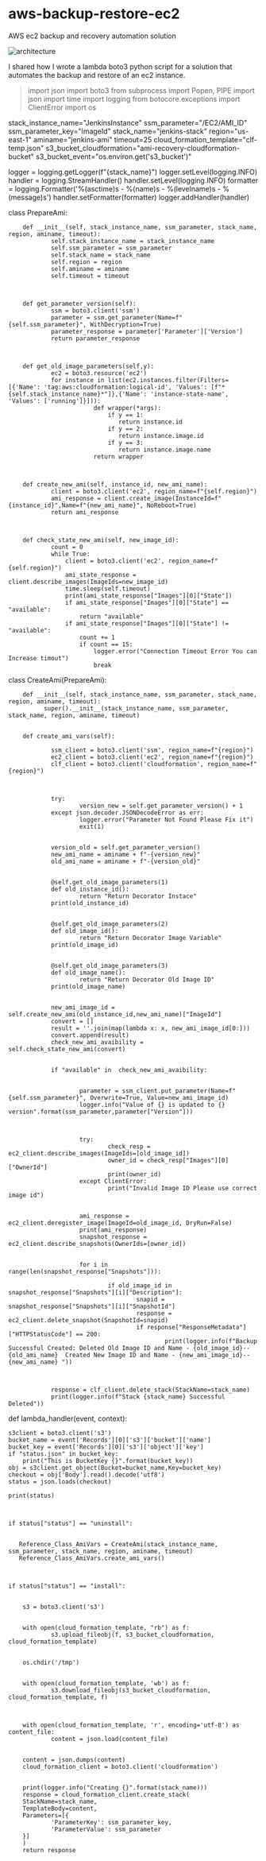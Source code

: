 # aws-backup-restore-ec2
AWS ec2 backup and recovery automation solution

![architecture](https://user-images.githubusercontent.com/123200995/213848962-ea7d597f-945a-453e-95ac-d502591f3cd0.PNG)


I shared how I wrote a lambda boto3 python script for a solution that automates the backup and restore of an ec2 instance.

> import json 
import boto3 
from subprocess import Popen, PIPE
import json
import time
import logging
from botocore.exceptions import ClientError
import os

stack_instance_name="JenkinsInstance"
ssm_parameter="/EC2/AMI_ID"
ssm_parameter_key="ImageId"
stack_name="jenkins-stack"
region="us-east-1"
aminame="jenkins-ami"
timeout=25
cloud_formation_template="clf-temp.json"
s3_bucket_cloudformation="ami-recovery-cloudformation-bucket"
s3_bucket_event="os.environ.get('s3_bucket')"


logger = logging.getLogger(f"{stack_name}")
logger.setLevel(logging.INFO)
handler = logging.StreamHandler()
handler.setLevel(logging.INFO)
formatter = logging.Formatter('%(asctime)s - %(name)s - %(levelname)s - %(message)s')
handler.setFormatter(formatter)
logger.addHandler(handler)


class PrepareAmi:



        def __init__(self, stack_instance_name, ssm_parameter, stack_name, region, aminame, timeout):
                self.stack_instance_name = stack_instance_name
                self.ssm_parameter = ssm_parameter
                self.stack_name = stack_name
                self.region = region
                self.aminame = aminame
                self.timeout = timeout



        def get_parameter_version(self):
                ssm = boto3.client('ssm')
                parameter = ssm.get_parameter(Name=f"{self.ssm_parameter}", WithDecryption=True)
                parameter_response = parameter['Parameter']['Version']
                return parameter_response 



        def get_old_image_parameters(self,y):
                ec2 = boto3.resource('ec2')
                for instance in list(ec2.instances.filter(Filters=[{'Name': 'tag:aws:cloudformation:logical-id', 'Values': [f"*{self.stack_instance_name}*"]},{'Name': 'instance-state-name', 'Values': ['running']}])):
                            def wrapper(*args):
                                if y == 1:
                                   return instance.id
                                if y == 2:
                                   return instance.image.id
                                if y == 3:
                                   return instance.image.name
                            return wrapper



        def create_new_ami(self, instance_id, new_ami_name):
                client = boto3.client('ec2', region_name=f"{self.region}")
                ami_response = client.create_image(InstanceId=f"{instance_id}",Name=f"{new_ami_name}", NoReboot=True)
                return ami_response
                


        def check_state_new_ami(self, new_image_id):
                count = 0
                while True:
                    client = boto3.client('ec2', region_name=f"{self.region}")
                    ami_state_response = client.describe_images(ImageIds=new_image_id)
                    time.sleep(self.timeout)
                    print(ami_state_response["Images"][0]["State"])
                    if ami_state_response["Images"][0]["State"] == "available":
                        return "available"
                    if ami_state_response["Images"][0]["State"] != "available":
                        count += 1
                        if count == 15:
                            logger.error("Connection Timeout Error You can Increase timout")
                            break


class CreateAmi(PrepareAmi):


        def __init__(self, stack_instance_name, ssm_parameter, stack_name, region, aminame, timeout):
              super().__init__(stack_instance_name, ssm_parameter, stack_name, region, aminame, timeout)


        def create_ami_vars(self):

                ssm_client = boto3.client('ssm', region_name=f"{region}")
                ec2_client = boto3.client('ec2', region_name=f"{region}")
                clf_client = boto3.client('cloudformation', region_name=f"{region}")

                

                try:
                        version_new = self.get_parameter_version() + 1
                except json.decoder.JSONDecodeError as err:
                        logger.error("Parameter Not Found Please Fix it")
                        exit(1)


                version_old = self.get_parameter_version()
                new_ami_name = aminame + f"-{version_new}"
                old_ami_name = aminame + f"-{version_old}"


                @self.get_old_image_parameters(1)
                def old_instance_id():
                        return "Return Decorator Instace"
                print(old_instance_id)


                @self.get_old_image_parameters(2)
                def old_image_id():
                        return "Return Decorator Image Variable"
                print(old_image_id)


                @self.get_old_image_parameters(3)
                def old_image_name():
                        return "Return Decorator Old Image ID"
                print(old_image_name)


                new_ami_image_id = self.create_new_ami(old_instance_id,new_ami_name)["ImageId"]
                convert = []
                result = ''.join(map(lambda x: x, new_ami_image_id[0:]))
                convert.append(result)
                check_new_ami_avaibility = self.check_state_new_ami(convert)


                if "available" in  check_new_ami_avaibility:

                        
                        parameter = ssm_client.put_parameter(Name=f"{self.ssm_parameter}", Overwrite=True, Value=new_ami_image_id)
                        logger.info("Value of {} is updated to {} version".format(ssm_parameter,parameter["Version"]))
                        


                        try:
                                check_resp = ec2_client.describe_images(ImageIds=[old_image_id])
                                owner_id = check_resp["Images"][0]["OwnerId"]
                                print(owner_id)
                        except ClientError:
                                print("Invalid Image ID Please use correct image id")


                        ami_response = ec2_client.deregister_image(ImageId=old_image_id, DryRun=False)
                        print(ami_response)
                        snapshot_response = ec2_client.describe_snapshots(OwnerIds=[owner_id])


                        for i in range(len(snapshot_response["Snapshots"])):
                        
                                if old_image_id in snapshot_response["Snapshots"][i]["Description"]:
                                        snapid = snapshot_response["Snapshots"][i]["SnapshotId"]
                                        response = ec2_client.delete_snapshot(SnapshotId=snapid)
                                        if response["ResponseMetadata"]["HTTPStatusCode"] == 200:
                                                print(logger.info(f"Backup Successful Created: Deleted Old Image ID and Name - {old_image_id}--{old_ami_name}  Created New Image ID and Name - {new_ami_image_id}--{new_ami_name} "))
                                

                
                response = clf_client.delete_stack(StackName=stack_name)
                print(logger.info(f"Stack {stack_name} Successful Deleted"))








def lambda_handler(event, context):


    s3client = boto3.client('s3')
    bucket_name = event['Records'][0]['s3']['bucket']['name']
    bucket_key = event['Records'][0]['s3']['object']['key']
    if "status.json" in bucket_key:
        print("This is BucketKey {}".format(bucket_key))
    obj = s3client.get_object(Bucket=bucket_name,Key=bucket_key)
    checkout = obj['Body'].read().decode('utf8')
    status = json.loads(checkout)
    
    print(status)



    if status["status"] == "uninstall":


       Reference_Class_AmiVars = CreateAmi(stack_instance_name, ssm_parameter, stack_name, region, aminame, timeout)
       Reference_Class_AmiVars.create_ami_vars()
        


    if status["status"] == "install":


        s3 = boto3.client('s3')


        with open(cloud_formation_template, "rb") as f:
                s3.upload_fileobj(f, s3_bucket_cloudformation, cloud_formation_template)
                

        os.chdir('/tmp')
        

        with open(cloud_formation_template, 'wb') as f:
                s3.download_fileobj(s3_bucket_cloudformation, cloud_formation_template, f)



        with open(cloud_formation_template, 'r', encoding='utf-8') as content_file:
                content = json.load(content_file)


        content = json.dumps(content)
        cloud_formation_client = boto3.client('cloudformation')


        print(logger.info("Creating {}".format(stack_name)))
        response = cloud_formation_client.create_stack(
        StackName=stack_name,
        TemplateBody=content,
        Parameters=[{
                'ParameterKey': ssm_parameter_key,
                'ParameterValue': ssm_parameter
        }]
        )
        return response
